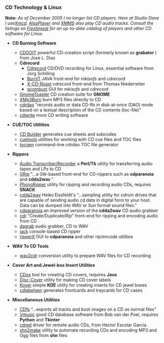 ### CD Technology & Linux

**Note:** _As of December 2005 I no longer list CD players. Here at Studio
Dave I use[Xmcd](http://www.amb.org/xmcd/).
[AlsaPlayer](http://www.alsaplayer.org) and [XMMS](http://www.xmms.org) also
play CD audio tracks. Consult the listings on
[Freshmeat](http://freshmeat.net) for an up-to-date catalog of players and
other CD software for Linux._

* **CD Burning Software**

  * [CDDOIT](http://www.geocities.com/cddoit) powerful CD-creation script (formerly known as **grabator** ) from Jose L. Diaz 
  * **Cdrecord**
    * [Cdrecord](http://cdrecord.berlios.de/old/private/cdrecord.html) CD/DVD recording for Linux, essential software from Jorg Schilling 
    * [BurnIT](http://burnit.dotsrc.org/) JAVA front-end for _mkisofs_ and _cdrecord_
    * [X-CD-Roast](http://www.xcdroast.org) _cdrecord_ front-end from Thomas Niederreiter 
    * [gcombust](http://www.abo.fi/~jmunsin/gcombust/) GUI for _mkisofs_ and _cdrecord_
  * [GnomeToaster](http://gnometoaster.rulez.org/) CD creation suite for **GNOME**
  * [XMp3Burn](http://perso.wanadoo.es/ja_recio/xmp3burn/xmp3burn.html) burn MP3 files directly to CD 
  * [cdrdao](http://cdrdao.sourceforge.net/) "records audio or data CD-Rs in disk-at-once (DAO) mode based on a textual description of the CD contents (toc-file)" 
  * [cdwrite](ftp://www.ibiblio.org/pub/Linux/utils/disk-management/) more CD writing software 

* **CUE/TOC Utilities**

  * [CD Builder](http://www.ccs.neu.edu/home/bchafy/cdb/cdb.html) generates cue sheets and subcodes 
  * [cuetools](http://cuetools.sourceforge.net/) utilities for working with CD cue files and TOC files 
  * [tocgen](http://www.msu.edu/user/johns776/tocgen.html) command-line cdrdao TOC file generator 

* **Rippers**

  * [Audio Transcriber/Recorder](http://www.stlouis-shopper.com/~jtjsoftware/software.html) a **Perl/Tk** utility for transferring audio tapes and LPs to CD 
  * [GRip](http://www.nostatic.org/grip/) "...a Gtk-based front-end for CD-rippers such as **cdparanoia** and **cdda2wav** " 
  * [PhonoRipper](http://klappnase.zexxo.net/phonoripper/index.html) utility for ripping and recording audio CDs, requires **SNACK**
  * [cdda2wav](ftp://ftp.gwdg.de/pub/linux/misc/cdda2wav/) Heiko Eissfeldt's "...sampling utility for cdrom drives that are capable of sending audio cd data in digital form to your host. Data can be dumped into WAV or Sun format sound files." 
  * [cdparanoia](http://www.xiph.org/paranoia/) an improved version of the **cdda2wav** CD audio grabber 
  * [cdr](http://mikehardy.net/cdr/) "Create/Duplicate/Rip" front-end for ripping and encoding audio from CD 
  * [dagrab](ftp://www.ibiblio.org:/pub/Linux/apps/sound/cdrom) audio grabber, CD to WAV 
  * [jack](http://www.home.unix-ag.org/arne/jack/) console-based CD ripper 
  * [ripperX](http://sourceforge.net/projects/ripperx/) GUI to **cdparanoia** and other rip/encode utilities 

* **WAV To CD Tools**

  * [wav2cdr](http://www.ibiblio.org/pub/Linux/apps/sound/convert/) conversion utility to prepare WAV files for CD recording 

* **Cover Art and Jewel-box Insert Utilities**

  * [CDox](http://sammael.mine.nu:8081/cdox/Show) tool for creating CD covers, requires **Java**
  * [Disc-Cover](http://www.vanhemert.co.uk/disc-cover.html) utility for making CD cover labels 
  * [Kover](http://lisas.de/kover/) simple **KDE** utility for creating inserts for CD jewel boxes 
  * [cdlabelgen](http://www.aczoom.com/tools/cdinsert/) generates frontcards and traycards for CD cases 

* **Miscellaneous Utilities**

  * [CDfs](http://www.elis.rug.ac.be/~ronsse/cdfs/) "...exports all tracks and boot images on a CD as normal files" 
  * [Vmusic](http://mellowood.ca/vmusic/index.html) good CD database software from Bob van der Poel, requires **Python** and **Tkinter**
  * [cdred](http://cdred.sourceforge.net) driver for remote audio CDs, from Hector Escolar Garcia 
  * [shn2make](http://freeengineer.org/shn2make.html) utility to automate recording CDs and encoding MP3 and Ogg files from **shn** files 


